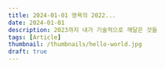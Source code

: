 ```yaml
---
title: 2024-01-01 영욕의 2022...
date: 2024-01-01
description: 2023까지 내가 기술적으로 깨달은 것들
tags: [Article]
thumbnail: /thumbnails/hello-world.jpg
draft: true
---
```

